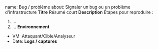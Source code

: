 ﻿name: Bug / problème
about: Signaler un bug ou un problème d'infrastructure
**Titre**
Résumé court
**Description**
Étapes pour reproduire :
1. ...
2. ...
**Environnement**
- VM: Attaquant/Cible/Analyseur
- Date:
**Logs / captures**
